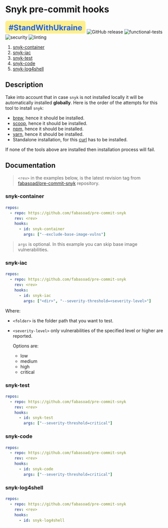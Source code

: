 # Snyk pre-commit hooks

[![Stand With Ukraine](https://raw.githubusercontent.com/vshymanskyy/StandWithUkraine/main/badges/StandWithUkraine.svg)](https://stand-with-ukraine.pp.ua)
![GitHub release](https://img.shields.io/github/v/release/fabasoad/pre-commit-snyk?include_prereleases)
![functional-tests](https://github.com/fabasoad/pre-commit-snyk/actions/workflows/functional-tests.yml/badge.svg)
![security](https://github.com/fabasoad/pre-commit-snyk/actions/workflows/security.yml/badge.svg)
![linting](https://github.com/fabasoad/pre-commit-snyk/actions/workflows/linting.yml/badge.svg)

1. [snyk-container](#snyk-container)
2. [snyk-iac](#snyk-iac)
3. [snyk-test](#snyk-test)
4. [snyk-code](#snyk-code)
5. [snyk-log4shell](#snyk-log4shell)

## Description

Take into account that in case `snyk` is not installed locally it will be
automatically installed **globally**. Here is the order of the attempts for
this tool to install `snyk`:

- [brew](https://brew.sh/), hence it should be installed.
- [scoop](https://scoop.sh/), hence it should be installed.
- [npm](https://nodejs.org/en/download/), hence it should be installed.
- [yarn](https://yarnpkg.com/cli/install), hence it should be installed.
- Standalone installation, for this [curl](https://curl.se/) has to be installed.

If none of the tools above are installed then installation process will fail.

## Documentation

<!-- markdownlint-disable-next-line MD013 -->

> `<rev>` in the examples below, is the latest revision tag from [fabasoad/pre-commit-snyk](https://github.com/fabasoad/pre-commit-snyk/releases)
> repository.

### snyk-container

```yaml
repos:
  - repo: https://github.com/fabasoad/pre-commit-snyk
    rev: <rev>
    hooks:
      - id: snyk-container
        args: ["--exclude-base-image-vulns"]
```

> `args` is optional. In this example you can skip base image vulnerabilities.

### snyk-iac

```yaml
repos:
  - repo: https://github.com/fabasoad/pre-commit-snyk
    rev: <rev>
    hooks:
      - id: snyk-iac
        args: ["<dir>", "--severity-threshold=<severity-level>"]
```

Where:

- `<folder>` is the folder path that you want to test.
- `<severity-level>` only vulnerabilities of the specified level or higher are reported.

  Options are:

  - low
  - medium
  - high
  - critical

### snyk-test

```yaml
repos:
  - repo: https://github.com/fabasoad/pre-commit-snyk
    rev: <rev>
    hooks:
      - id: snyk-test
        args: ["--severity-threshold=critical"]
```

### snyk-code

```yaml
repos:
  - repo: https://github.com/fabasoad/pre-commit-snyk
    rev: <rev>
    hooks:
      - id: snyk-code
        args: ["--severity-threshold=critical"]
```

### snyk-log4shell

```yaml
repos:
  - repo: https://github.com/fabasoad/pre-commit-snyk
    rev: <rev>
    hooks:
      - id: snyk-log4shell
```
